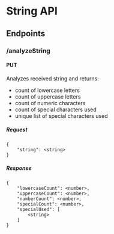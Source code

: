 # String API

## Endpoints

### /analyzeString

#### PUT
Analyzes received string and returns:
- count of lowercase letters
- count of uppercase letters
- count of numeric characters
- count of special characters used
- unique list of special characters used

##### Request
```
{
    "string": <string>
}
```

##### Response
```
{
    "lowercaseCount": <number>,
    "uppercaseCount": <number>,
    "numberCount": <number>,
    "specialCount": <number>,
    "specialUsed": [
        <string>
    ]
}
```
